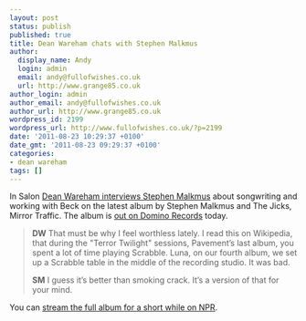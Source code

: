 ```yaml
---
layout: post
status: publish
published: true
title: Dean Wareham chats with Stephen Malkmus
author:
  display_name: Andy
  login: admin
  email: andy@fullofwishes.co.uk
  url: http://www.grange85.co.uk
author_login: admin
author_email: andy@fullofwishes.co.uk
author_url: http://www.grange85.co.uk
wordpress_id: 2199
wordpress_url: http://www.fullofwishes.co.uk/?p=2199
date: '2011-08-23 10:29:37 +0100'
date_gmt: '2011-08-23 09:29:37 +0100'
categories:
- dean wareham
tags: []
---
```

<p>In Salon <a href="http://www.salon.com/entertainment/tv/feature/2011/08/22/malkmus_wareham/index.html">Dean Wareham interviews Stephen Malkmus</a> about songwriting and working with Beck on the latest album by Stephen Malkmus and The Jicks, Mirror Traffic. The album is <a href="http://www.dominorecordco.com/artists/stephen-malkmus-and-the-jicks/">out on Domino Records</a> today.</p>
<blockquote>
<p><strong>DW</strong> That must be why I feel worthless lately. I read this on Wikipedia, that during the "Terror Twilight" sessions, Pavement’s last album, you spent a lot of time playing Scrabble. Luna, on our fourth album, we set up a Scrabble table in the middle of the recording studio. It was bad.</p>
<p><strong>SM</strong> I guess it’s better than smoking crack. It’s a version of that for your mind.</p>
</blockquote>
<p>You can <a href="http://www.npr.org/2011/08/14/138957392/first-listen-stephen-malkmus-and-the-jicks-mirror-traffic">stream the full album for a short while on NPR</a>.</p>
